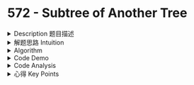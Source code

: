 # 572 - Subtree of Another Tree

<details>

<summary>Description 题目描述 </summary>

Given two non-empty binary trees **s** and **t**, check whether tree **t** has exactly the same structure and node values with a subtree of **s**. A subtree of **s** is a tree consists of a node in **s** and all of this node's descendants. The tree **s** could also be considered as a subtree of itself.

```
Given tree s:                 Given tree t:
     3                              4 
    / \                            / \
   4   5                          1   2
  / \
 1   2
```

Return **true**, because t has the same structure and node values with a subtree of s.

```
Given tree s:                        Given tree t:
     3                                    4
    / \                                  / \
   4   5                                1   2
  / \                        
 1   2
    /
   0
```

Return **false**.

</details>

<details>

<summary>解题思路 Intuition </summary>

题目大意

给定两个非空二叉树 s 和 t，检验 s 中是否包含和 t 具有相同结构和节点值的子树。s 的一个子树包括 s 的一个节点和这个节点的所有子孙。s 也可以看做它自身的一棵子树。

解题思路

* 给出 2 棵树 `s` 和 `t`，要求判断 `t` 是否是 `s` 的子树🌲。
* 这一题比较简单，针对 3 种情况依次递归判断，第一种情况 `s` 和 `t` 是完全一样的两棵树，第二种情况 `t` 是 `s` 左子树中的子树，第三种情况 `t` 是 `s` 右子树中的子树。第一种情况判断两棵数是否完全一致是第 100 题的原题。

</details>

<details>

<summary>Algorithm </summary>





</details>

<details>

<summary>Code Demo </summary>

```java
```

</details>

<details>

<summary>Code Analysis</summary>



</details>

<details>

<summary>心得 Key Points</summary>



</details>
